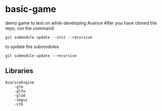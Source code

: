 # basic-game
demo game to test on while developing Avarice
After you have cloned the repo, run the command:

```
git submodule update --init --recursive
```
to update the submodules

```
git submodule update --recursive
```
## Libraries
    AvariceEngine
        -glm
        -glfw
        -glad
        -imgui
        -stb